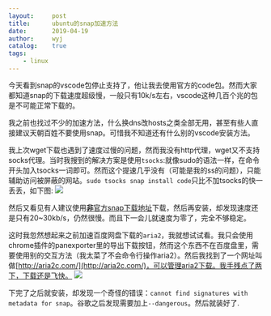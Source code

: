 ```yaml
---
layout:		post
title:		ubuntu的snap加速方法
date:		2019-04-19
author:		wyj
catalog:	true
tags:
    - linux
---
```


今天看到snap的vscode包停止支持了，他让我去使用官方的code包。然而大家都知道snap的下载速度超级慢，一般只有10k/s左右，vscode这种几百个兆的包是不可能正常下载的。

我之前也找过不少的加速方法，什么换dns改hosts之类全部无用，甚至有些人直接建议天朝百姓不要使用snap。可惜我不知道还有什么别的vscode安装方法。

我上次wget下载也遇到了速度过慢的问题，然而我没有http代理，wget又不支持socks代理。当时我搜到的解决方案是使用`tsocks`:就像sudo的语法一样，在命令开头加入tsocks一词即可。然而这个提速几乎没有（可能是我的ss的问题），只能辅助访问被屏蔽的网站。`sudo tsocks snap install code`只比不加tsocks的快一丢丢，如下图:
![](https://i.loli.net/2019/04/19/5cb9aa86e1efb.png
)

然后又看见有人建议使用[**非**官方snap下载地址](https://uappexplorer.com/snap/ubuntu/code)下载，然后再安装，却发现速度还是只有20~30kb/s，仍然很慢。而且下一会儿就速度为零了，完全不够稳定。

这时我忽然想起来之前加速百度网盘下载的`aria2`，我就想试试看。我只会使用chrome插件的panexporter里的导出下载按钮，然而这个东西不在百度盘里，需要使用别的交互方法（我太菜了不会命令行操作aria2）。然后我找到了一个网址叫做[http://aria2c.com/](http://aria2c.com/)，可以管理aria2下载。我手残点了两下，下载还是飞快。
![](https://i.loli.net/2019/04/19/5cb9acc972fc0.png
)

下完了之后就安装，却发现一个奇怪的错误：`cannot find signatures with metadata for snap`。谷歌之后发现需要加上`--dangerous`。然后就装好了.
